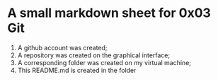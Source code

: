 # A small markdown sheet for 0x03 Git

1. A github account was created;
2. A repository was created on the graphical interface;
3. A corresponding folder was created on my virtual machine;
4. This README.md is created in the folder

